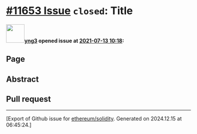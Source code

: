 # [\#11653 Issue](https://github.com/ethereum/solidity/issues/11653) `closed`: Title

#### <img src="https://avatars.githubusercontent.com/u/86664075?u=818ef7768f175d921ec6482b3227855f44e1463c&v=4" width="50">[yng3](https://github.com/yng3) opened issue at [2021-07-13 10:18](https://github.com/ethereum/solidity/issues/11653):

## Page

<!--
Please link directly to the page which you think has a problem
-->

## Abstract

<!--
Please describe in detail what is wrong.
-->

## Pull request

<!--
Please link to your pull request which resolves this issue
-->





-------------------------------------------------------------------------------



[Export of Github issue for [ethereum/solidity](https://github.com/ethereum/solidity). Generated on 2024.12.15 at 06:45:24.]
